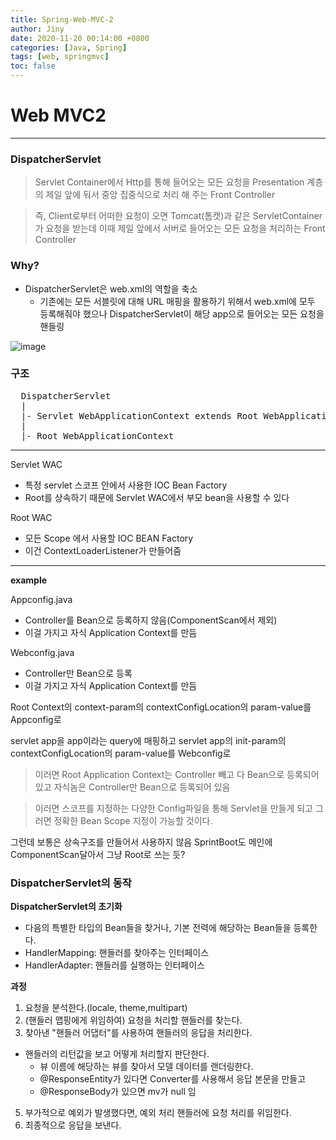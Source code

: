 ```yaml
---
title: Spring-Web-MVC-2
author: Jiny
date: 2020-11-20 00:14:00 +0800
categories: [Java, Spring]
tags: [web, springmvc]
toc: false
---
```


# **Web MVC2**
---

### DispatcherServlet

> Servlet Container에서 Http를 통해 들어오는 모든 요청을 Presentation 계층의 제일 앞에 둬서 중앙 집중식으로 처리 해 주는 Front Controller

> 즉, Client로부터 어떠한 요청이 오면 Tomcat(톰캣)과 같은 ServletContainer가 요청을 받는데 이때 제일 앞에서 서버로 들어오는 모든 요청을 처리하는 Front Controller

### Why?
- DispatcherServlet은 web.xml의 역할을 축소
  - 기존에는 모든 서블릿에 대해 URL 매핑을 활용하기 위해서 web.xml에 모두 등록해줘야 했으나 DispatcherServlet이 해당 app으로 들어오는 모든 요청을 핸들링

![image](https://img1.daumcdn.net/thumb/R1280x0/?scode=mtistory2&fname=https%3A%2F%2Fblog.kakaocdn.net%2Fdn%2FOqO1H%2FbtqAWa7sdbC%2Fd2vlhI8l7fAWeIk29mN4CK%2Fimg.png)

### 구조

<pre>
  DispatcherServlet
  |
  |- Servlet WebApplicationContext extends Root WebApplicationContext
  |                
  |- Root WebApplicationContext
</pre>
---
Servlet WAC
- 특정 servlet 스코프 안에서 사용한 IOC Bean Factory
- Root를 상속하기 때문에 Servlet WAC에서 부모 bean을 사용할 수 있다

Root WAC
- 모든 Scope 에서 사용할 IOC BEAN Factory
- 이건 ContextLoaderListener가 만들어줌
---
**example**

Appconfig.java
- Controller를 Bean으로 등록하지 않음(ComponentScan에서 제외)
- 이걸 가지고 자식 Application Context를 만듬

Webconfig.java
- Controller만 Bean으로 등록
- 이걸 가지고 자식 Application Context를 만듬

Root Context의 context-param의 contextConfigLocation의 param-value를 Appconfig로

servlet app을 app이라는 query에 매핑하고
servlet app의 init-param의 contextConfigLocation의 param-value를 Webconfig로

> 이러면 Root Application Context는 Controller 빼고 다 Bean으로 등록되어 있고 자식놈은 Controller만 Bean으로 등록되어 있음

> 이러면 스코프를 지정하는 다양한 Config파일을 통해 Servlet을 만들게 되고 그러면 정확한 Bean Scope 지정이 가능할 것이다.

그런데 보통은 상속구조를 만들어서 사용하지 않음 SprintBoot도 메인에 ComponentScan달아서 그냥 Root로 쓰는 듯?

### DispatcherServlet의 동작

**DispatcherServlet의 초기화**
- 다음의 특별한 타입의 Bean들을 찾거나, 기본 전력에 해당하는 Bean들을 등록한다.
- HandlerMapping: 핸들러를 찾아주는 인터페이스
- HandlerAdapter: 핸들러를 실행하는 인터페이스


**과정**
1. 요청을 분석한다.(locale, theme,multipart)
2. (핸들러 맵핑에게 위임하여) 요청을 처리할 핸들러를 찾는다.
4. 찾아낸 "핸들러 어댑터"를 사용하여 핸들러의 응답을 처리한다.
  - 핸들러의 리턴값을 보고 어떻게 처리할지 판단한다.
    - 뷰 이름에 해당하는 뷰를 찾아서 모델 데이터를 랜더링한다.
    - @ResponseEntity가 있다면 Converter를 사용해서 응답 본문을 만들고
    - @ResponseBody가 있으면 mv가 null 임
5. 부가적으로 예외가 발생했다면, 예외 처리 핸들러에 요청 처리를 위임한다.
6. 최종적으로 응답을 보낸다.